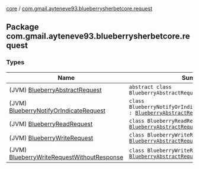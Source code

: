 [core](../index.md) / [com.gmail.ayteneve93.blueberrysherbetcore.request](./index.md)

## Package com.gmail.ayteneve93.blueberrysherbetcore.request

### Types

| Name | Summary |
|---|---|
| (JVM) [BlueberryAbstractRequest](-blueberry-abstract-request/index.md) | `abstract class BlueberryAbstractRequest<ReturnType>` |
| (JVM) [BlueberryNotifyOrIndicateRequest](-blueberry-notify-or-indicate-request/index.md) | `class BlueberryNotifyOrIndicateRequest<ReturnType> : `[`BlueberryAbstractRequest`](-blueberry-abstract-request/index.md)`<ReturnType>` |
| (JVM) [BlueberryReadRequest](-blueberry-read-request/index.md) | `class BlueberryReadRequest<ReturnType> : `[`BlueberryAbstractRequest`](-blueberry-abstract-request/index.md)`<ReturnType>` |
| (JVM) [BlueberryWriteRequest](-blueberry-write-request/index.md) | `class BlueberryWriteRequest : `[`BlueberryAbstractRequest`](-blueberry-abstract-request/index.md)`<`[`Any`](https://kotlinlang.org/api/latest/jvm/stdlib/kotlin/-any/index.html)`>` |
| (JVM) [BlueberryWriteRequestWithoutResponse](-blueberry-write-request-without-response/index.md) | `class BlueberryWriteRequestWithoutResponse : `[`BlueberryAbstractRequest`](-blueberry-abstract-request/index.md)`<`[`Any`](https://kotlinlang.org/api/latest/jvm/stdlib/kotlin/-any/index.html)`>` |
